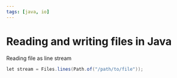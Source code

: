 ```yaml
---
tags: [java, io]
---
```


# Reading and writing files in Java

Reading file as line stream

```java
let stream = Files.lines(Path.of("/path/to/file"));
```
